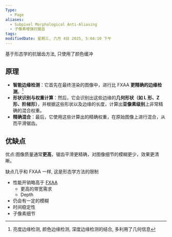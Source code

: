 ```yaml
---
Type:
  - Page
aliases:
  - Subpixel Morphological Anti-Aliasing
  - 子像素增强抗锯齿
tags: 
modifiedDate: 星期三, 六月 4日 2025, 5:04:10 下午
---
```

基于形态学的抗锯齿方法, 只使用了颜色缓冲

## 原理

- **智能边缘检测**：它首先在最终渲染的图像中，进行比 FXAA **更精确的边缘检测**。[^1]
- **形状识别与权重计算**：然后，它会识别出这些边缘的**几何形状（如 L 形、Z 形、阶梯形）**，并根据这些形状以及边缘的长度，计算出**亚像素级别**上非常精确的混合权重。
- **精确混合**：最后，它使用这些计算出的精确权重，在原始图像上进行混合，从而平滑锯齿。

## 优缺点

优点:图像质量通常**更高**，锯齿平滑更精确，对图像细节的模糊更少，效果更清晰。

缺点几乎和 FXAA 一样, 这是形态学方法的限制
- 性能开销略高于 [FXAA](FXAA.md)
    - 更高的带宽需求
    - Depth
- 仍会有一定的模糊
- 时间稳定性
- 子像素细节

[^1]: 亮度边缘检测, 颜色边缘检测, 深度边缘检测的结合, 多利用了几何信息
